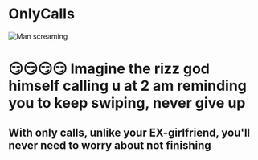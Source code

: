 # OnlyCalls 

![Man screaming](https://media.tenor.com/YJchQvAWgg4AAAAd/screaming-phone.gif)

# 😏😏😏😏 Imagine the rizz god himself calling u at 2 am reminding you to keep swiping, never give up

## With only calls, unlike your EX-girlfriend, you'll never need to worry about not finishing 

